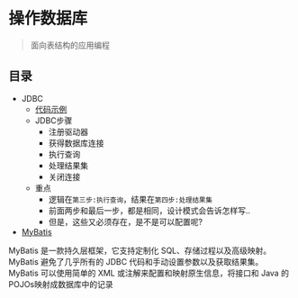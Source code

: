 #   操作数据库

>   面向表结构的应用编程

##  目录
-   JDBC
    -   [代码示例](JDBC.md)
    -   JDBC步骤
        - 注册驱动器
        - 获得数据库连接
        - 执行查询
        - 处理结果集
        - 关闭连接
    -   重点
        - 逻辑在`第三步:执行查询`，结果在`第四步:处理结果集`
        - 前面两步和最后一步，都是相同，设计模式会告诉怎样写..
        - 但是，这些又必须存在，是不是可以配置呢?
-   [MyBatis](myBatis/README.md)

MyBatis 是一款持久层框架，它支持定制化 SQL、存储过程以及高级映射。MyBatis 避免了几乎所有的 JDBC 代码和手动设置参数以及获取结果集。MyBatis 可以使用简单的 XML 或注解来配置和映射原生信息，将接口和 Java 的 POJOs映射成数据库中的记录

